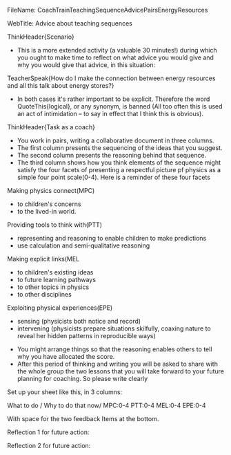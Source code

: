 FileName: CoachTrainTeachingSequenceAdvicePairsEnergyResources

WebTitle: Advice about teaching sequences

ThinkHeader{Scenario} 

- This is a more extended activity (a valuable  30 minutes!) during which you ought to make time to reflect on what advice you would give and why you would give that advice, in this situation:

TeacherSpeak{How do I make the connection between energy resources and all this talk about energy stores?} 

- In both cases it's rather important to be explicit. Therefore the word QuoteThis{logical}, or any synonym, is banned (All too often this is used an act of intimidation – to say in effect that I think this is obvious).

ThinkHeader{Task as a coach}

- You work in pairs, writing a collaborative document in three columns.
- The first column presents the sequencing of the ideas that you suggest.
- The second column presents the reasoning  behind that sequence.
- The third column shows how you think elements of the sequence might satisfy the four facets of presenting a respectful picture pf physics as a simple four point scale(0-4).
Here is a reminder of these four facets

Making physics connect(MPC)

* to children's concerns
* to the lived-in world.

Providing tools to think with(PTT)

* representing and reasoning to enable children to make predictions
* use calculation and semi-qualitative reasoning

Making explicit links(MEL

* to children's existing ideas
* to future learning pathways
* to other topics in physics
* to other disciplines

Exploiting physical experiences(EPE)

* sensing (physicists both notice and record)
* intervening (physicists prepare situations skilfully, coaxing nature to reveal her hidden patterns in reproducible ways)

- You might  arrange things so that the reasoning enables others to tell why you have allocated the score.
- After this period of thinking and writing you will be asked to share with the whole group the two lessons that you will take forward to your future planning for coaching. So please write clearly


Set up your sheet like this, in 3 columns:

What to do / Why to do that now/ MPC:0-4  PTT:0-4  MEL:0-4  EPE:0-4

With space for the two feedback Items at the bottom.

Reflection 1 for future action:

Reflection 2 for future action:
